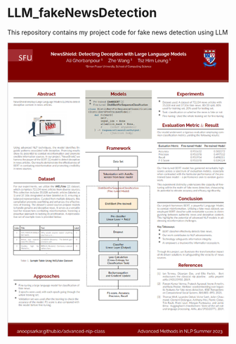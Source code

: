 # LLM_fakeNewsDetection
This repository contains my project code for fake news detection using LLM

![Our Poster](AdvancedNLP_poster.png)
